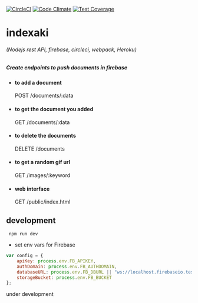 [![CircleCI](https://circleci.com/gh/kapekost/indexaki.svg?style=svg)](https://circleci.com/gh/kapekost/indexaki)
[![Code Climate](https://codeclimate.com/github/kapekost/indexaki/badges/gpa.svg)](https://codeclimate.com/github/kapekost/indexaki)
[![Test Coverage](https://codeclimate.com/github/kapekost/indexaki/badges/coverage.svg)](https://codeclimate.com/github/kapekost/indexaki/coverage)
# indexaki

###### (Nodejs rest API, firebase, circleci, webpack, Heroku)

##### Create endpoints to push documents in firebase
- #### to add a document
    POST /documents/:data
- #### to get the document you added
    GET /documents/:data
- #### to delete the documents
    DELETE /documents
- #### to get a random gif url
    GET /images/:keyword
- #### web interface
    GET /public/index.html

## development

```shell
 npm run dev
 ```

- set env vars for Firebase
```javascript
var config = {
    apiKey: process.env.FB_APIKEY,
    authDomain: process.env.FB_AUTHDOMAIN,
    databaseURL: process.env.FB_DBURL || "ws://localhost.firebaseio.test:5000", //for mocha
    storageBucket: process.env.FB_BUCKET
};
```

under development